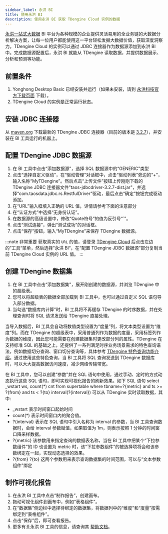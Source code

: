 ```yaml
---
sidebar_label: 永洪 BI
title: 使用永洪 BI
description: 使用永洪 BI 获取 TDengine Cloud 实例的数据
---
```


[永洪一站式大数据](https://www.yonghongtech.com) BI 平台为各种规模的企业提供灵活易用的全业务链的大数据分析解决方案，让每一位用户都能使用这一平台轻松发掘大数据价值，获取深度洞察力。TDengine Cloud 的实例可以通过 JDBC 连接器作为数据源添加到永洪 BI 中。完成数据源配置后，永洪 BI 就能从 TDengine 读取数据，并提供数据展示、分析和预测等功能。

## 前置条件

1. Yonghong Desktop Basic 已经安装并运行（如果未安装，请到 [永洪科技官方下载页面](https://www.yonghongtech.com/cp/desktop/) 下载）。
2. TDengine Cloud 的实例是正常运行状态。

## 安装 JDBC 连接器

从 [maven.org](https://central.sonatype.com/artifact/com.taosdata.jdbc/taos-jdbcdriver/versions1) 下载最新的 TDengine JDBC 连接器（目前的版本是 [3.2.7](https://repo1.maven.org/maven2/com/taosdata/jdbc/taos-jdbcdriver/3.2.7/taos-jdbcdriver-3.2.7-dist.jar)），并安装在 BI 工具运行的机器上。

## 配置 TDengine JDBC 数据源

1. 在 BI 工具中点击“添加数据源”，选择 SQL 数据源中的“GENERIC”类型
2. 点击“选择自定义驱动”，在“驱动管理”对话框中，点击“驱动列表”旁边的“+”，输入名称“MyTDengine”。然后点击“上传文件”按钮上传刚刚下载的 TDengine JDBC 连接器文件"taos-jdbcdriver-3.2.7-dist.jar"，并选择“com.taosdata.jdbc.rs.RestfulDriver”驱动，最后点击“确定”按钮完成驱动添加。
3. 在“URL”输入框填入正确的 URL 值，详情请参考下面的注意部分
4. 在“认证方式”中选择“无身份认证”。
5. 在数据源的高级设置中，修改“Quote符号”的值为反引号“`”。
6. 点击“测试连接”，弹出“测试成功”的对话框。
7. 点击“保存”按钮，输入“MyTDengine”来保存 TDengine 数据源。

:::note 非常重要
获取真实的 `URL` 的值，请登录 [TDengine Cloud](https://cloud.taosdata.com) 后点击左边的”工具“菜单，然后选择”永洪 BI“，在“配置 TDengine JDBC 数据源”部分复制当前 TDengine Cloud 实例的 URL 值。
:::

## 创建 TDengine 数据集

1. 在 BI 工具中点击“添加数据集”，展开刚创建的数据源，并浏览 TDengine 中的超级表。
2. 您可以将超级表的数据全部加载到 BI 工具中，也可以通过自定义 SQL 语句导入部分数据。
3. 当勾选“数据库内计算”时，BI 工具将不再缓存 TDengine 的时序数据，并在处理查询时将 SQL 请求发送给 TDengine 直接处理。

当导入数据后，BI 工具会自动将数值类型设置为“度量”列，将文本类型设置为“维度”列。而在 TDengine 的超级表中，采用普通列作为数据的度量，采用标签列作为数据的维度，因此您可能需要在创建数据集时更改部分列的属性。TDengine 在支持标准 SQL 的基础之上，还提供了一系列满足时序业务场景需求的特色查询语法，例如数据切分查询、窗口切分查询等，具体参考 [TDengine 特色查询功能介绍](https://docs.taosdata.com/taos-sql/distinguished/)。通过使用这些特色查询，当 BI 工具将 SQL 查询发送到 TDengine 数据库时，可以大大提高数据访问速度，减少网络传输带宽。

在 BI 工具中，您可以创建“参数”并在 SQL 语句中使用，通过手动、定时的方式动态执行这些 SQL 语句，即可实现可视化报告的刷新效果。如下 SQL 语句   select _wstart ws, count(*) cnt from supertable where tbname=?{metric} and ts >= ?{from} and ts < ?{to} interval(?{interval})    可以从 TDengine 实时读取数据，其中:

- \_wstart 表示时间窗口起始时间
- count(*) 表示时间窗口内的聚合值。
- ?{interval} 表示在 SQL 语句中引入名称为 interval 的参数，当 BI 工具查询数据时，会给 interval 参数赋值，如果取值为 1m，则表示按照 1 分钟的时间窗口降采样数据。
- ?{metric} 该参数用来指定查询的数据表名称，当在 BI 工具中把某个“下拉参数组件”的 ID 也设置为 metric 时，该“下拉参数组件”的被选择项将会和该参数绑定在一起，实现动态选择的效果。
- ?{from} ?{to} 这两个参数用来表示查询数据集的时间范围，可以与“文本参数组件”绑定

## 制作可视化报告

1. 在永洪 BI 工具中点击“制作报告”，创建画布。
2. 拖动可视化组件到画布中，例如“表格组件”。
3. 在“数据集”侧边栏中选择待绑定的数据集，将数据列中的“维度”和“度量”按需绑定到“表格组件”。
4. 点击“保存”后，即可查看报告。
5. 更多有关永洪 BI 工具的信息，请查询其 [帮助文档](https://www.yonghongtech.com/help/Z-Suite/10.0/ch/)。
